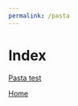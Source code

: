 ```yaml
---
permalink: /pasta
---
```

# Index

[Pasta test](https://www.google.com)

[Home](https://thomasjbarrett82.github.io)
